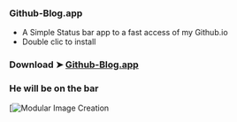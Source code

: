 ### Github-Blog.app
- A Simple Status bar app to a fast access of my Github.io
- Double clic to install

### Download ➤ [Github-Blog.app](https://github.com/chris1111/Github-Blog.app/releases/tag/V1)

### He will be on the bar
[![Modular Image Creation](https://i25.servimg.com/u/f25/18/50/18/69/captu517.png)




